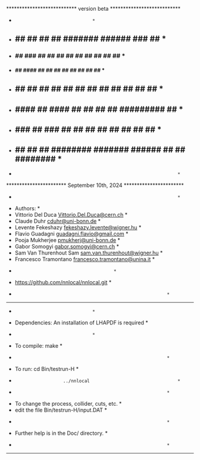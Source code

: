 *************************** version beta ***************************
*								   *
* ##    ## ##    ## ##        #######   ######     ###    ##       *
* ###   ## ###   ## ##       ##     ## ##    ##   ## ##   ##       *
* ####  ## ####  ## ##       ##     ## ##        ##   ##  ##       *
* ## ## ## ## ## ## ##       ##     ## ##       ##     ## ##       *
* ##  #### ##  #### ##       ##     ## ##       ######### ##       *
* ##   ### ##   ### ##       ##     ## ##    ## ##     ## ##       *
* ##    ## ##    ## ########  #######   ######  ##     ## ######## *
*                                                              	   *
*********************** September 10th, 2024 ***********************
*                                                              	   *
* Authors:						       	   *
* Vittorio Del Duca <Vittorio.Del.Duca@cern.ch>	    	       	   *
* Claude Duhr <cduhr@uni-bonn.de>			       	   *
* Levente Fekeshazy <fekeshazy.levente@wigner.hu>		   *
* Flavio Guadagni <guadagni.flavio@gmail.com>		       	   *
* Pooja Mukherjee <pmukherj@uni-bonn.de>		       	   *
* Gabor Somogyi <gabor.somogyi@cern.ch>		    	       	   *
* Sam Van Thurenhout Sam <sam.van.thurenhout@wigner.hu>        	   *
* Francesco Tramontano <francesco.tramontano@unina.it>	       	   *
* 	     						       	   *
* https://github.com/nnlocal/nnlocal.git     	    	       	   *
*                                                	       	   *
********************************************************************
*								   *
* Dependencies:         An installation of LHAPDF is required	   *
*								   *
* To compile:           make                     	       	   *
*                                                	       	   *
* To run:               cd Bin/testrun-H              	       	   *
*                       ../nnlocal                   	       	   *
*                                                	       	   *
* To change the process, collider, cuts, etc.    	       	   *
*  edit the file Bin/testrun-H/input.DAT              	       	   *
*                                                	       	   *
* Further help is in the Doc/ directory.         	       	   *
*                                                	       	   *
********************************************************************

